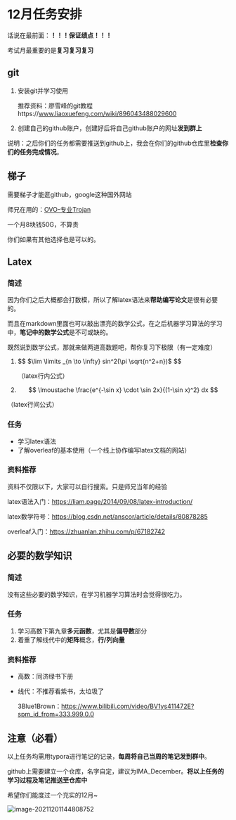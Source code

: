 # 12月任务安排

话说在最前面：**！！！保证绩点！！！**

考试月最重要的是**复习复习复习**

## git

1. 安装git并学习使用

   推荐资料：廖雪峰的git教程https://www.liaoxuefeng.com/wiki/896043488029600

2. 创建自己的github账户，创建好后将自己github账户的网址**发到群上**

说明：之后你们的任务都需要推送到github上，我会在你们的github仓库里**检查你们的任务完成情况**。



## 梯子

需要梯子才能逛github，google这种国外网站

师兄在用的：[OVO-专业Trojan](https://ovocloud.cc/#/dashboard)

一个月8块钱50G，不算贵

你们如果有其他选择也是可以的。



## Latex

### 简述

因为你们之后大概都会打数模，所以了解latex语法来**帮助编写论文**是很有必要的。

而且在markdown里面也可以敲出漂亮的数学公式，在之后机器学习算法的学习中，**笔记中的数学公式**是不可或缺的。

既然说到数学公式，那就来做两道高数题吧，帮你复习下极限（有一定难度）

1. $$
   $\lim \limits _{n \to \infty} sin^2(\pi \sqrt{n^2+n})$
   $$

   （latex行内公式）

2. $$
   \lmoustache \frac{e^{-\sin x} \cdot \sin 2x}{(1-\sin x)^2} dx
   $$

（latex行间公式）

### 任务

- 学习latex语法
- 了解overleaf的基本使用（一个线上协作编写latex文档的网站）



### 资料推荐

资料不仅限以下，大家可以自行搜索。只是师兄当年的经验

latex语法入门：https://liam.page/2014/09/08/latex-introduction/

latex数学符号：https://blog.csdn.net/anscor/article/details/80878285

overleaf入门：https://zhuanlan.zhihu.com/p/67182742



## 必要的数学知识

### 简述

没有这些必要的数学知识，在学习机器学习算法时会觉得很吃力。

### 任务

1. 学习高数下第九章**多元函数**，尤其是**偏导数**部分
2. 着重了解线代中的**矩阵**概念，**行/列向量**



### 资料推荐

- 高数：同济绿书下册

- 线代：不推荐看紫书，太垃圾了

  3Blue1Brown：https://www.bilibili.com/video/BV1ys411472E?spm_id_from=333.999.0.0



## 注意（必看）

以上任务均需用typora进行笔记的记录，**每周将自己当周的笔记发到群中**。

github上需要建立一个仓库，名字自定，建议为IMA_December。**将以上任务的学习过程及笔记推送至仓库中**



希望你们能度过一个充实的12月~

![image-20211201144808752](12%E6%9C%88%E4%BB%BB%E5%8A%A1%E5%AE%89%E6%8E%92.asserts/image-20211201144808752.png)
